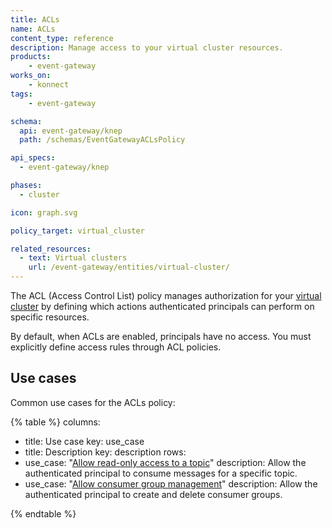 ```yaml
---
title: ACLs
name: ACLs
content_type: reference
description: Manage access to your virtual cluster resources.
products:
    - event-gateway
works_on:
    - konnect
tags:
    - event-gateway

schema:
  api: event-gateway/knep
  path: /schemas/EventGatewayACLsPolicy

api_specs:
  - event-gateway/knep

phases:
  - cluster

icon: graph.svg

policy_target: virtual_cluster

related_resources:
  - text: Virtual clusters
    url: /event-gateway/entities/virtual-cluster/
---
```


The ACL (Access Control List) policy manages authorization for your [virtual cluster](/event-gateway/entities/virtual-cluster/) by defining which actions authenticated principals can perform on specific resources.

By default, when ACLs are enabled, principals have no access. You must explicitly define access rules through ACL policies.

## Use cases

Common use cases for the ACLs policy:

<!--vale off-->
{% table %}
columns:
  - title: Use case
    key: use_case
  - title: Description
    key: description
rows:
  - use_case: "[Allow read-only access to a topic](./examples/read-only-topic/)"
    description: Allow the authenticated principal to consume messages for a specific topic.
  - use_case: "[Allow consumer group management](./examples/manage-consumer-groups/)"
    description: Allow the authenticated principal to create and delete consumer groups.

{% endtable %}
<!--vale on-->